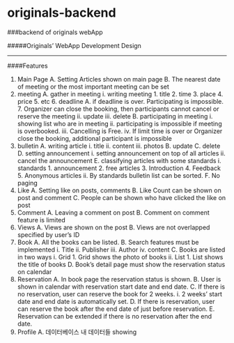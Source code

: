 # originals-backend
###backend of originals webApp

#####Originals’ WebApp Development Design

* * *

####Features
1.	Main Page
    A.	Setting Articles shown on main page
    B.	The nearest date of meeting or the most important meeting can be set
2.	meeting
    A.	gather in meeting
        i.	writing meeting
            1.	title
            2.	time
            3.	place
            4.	price
            5.	etc
            6.	deadline
                A.	if deadline is over. Participating is impossible. 
            7.	Organizer can close the booking, then participants cannot cancel or reserve the meeting
        ii.	update
        iii.	delete
    B.	participating in meeting
        i.	showing list who are in meeting
        ii.	participating is impossible if meeting is overbooked.
        iii.	Cancelling is Free. 
        iv.	If limit time is over or Organizer close the booking, additional participant is impossible
3.	bulletin
    A.	writing article
        i.	title
        ii.	content
        iii.	photos
    B.	update
    C.	delete
    D.	setting announcement
        i.	setting announcement on top of all articles
        ii.	cancel the announcement
    E.	classifying articles with some standards
        i.	standards
            1.	announcement
            2.	free articles
            3.	Introduction
            4.	Feedback
            5.	Anonymous articles
        ii.	By standards bulletin list can be sorted.
    F.	No paging
4.	Like
    A.	Setting like on posts, comments
    B.	Like Count can be shown on post and comment
    C.	People can be shown who have clicked the like on post
5.	Comment 
    A.	Leaving a comment on post
    B.	Comment on comment feature is limited
6.	Views
    A.	Views are shown on the post
    B.	Views are not overlapped specified by user’s ID
7.	Book
    A.	All the books can be listed.
    B.	Search features must be implemented
        i.	Title
        ii.	Publisher
        iii.	Author
        iv.	content
    C.	Books are listed in two ways
        i.	Grid
            1.	Grid shows the photo of books 
        ii.	List
            1.	List shows the title of books
    D.	Book’s detail page must show the reservation status on calendar
8.	Reservation
    A.	In book page the reservation status is shown.
    B.	User is shown in calendar with reservation start date and end date. 
    C.	If there is no reservation, user can reserve the book for 2 weeks.
        i.	2 weeks’ start date and end date is automatically set.
    D.	If there is reservation, user can reserve the book after the end date of just before reservation.
    E.	Reservation can be extended if there is no reservation after the end date.
9.	Profile
    A.	데이터베이스 내 데이터들 showing
